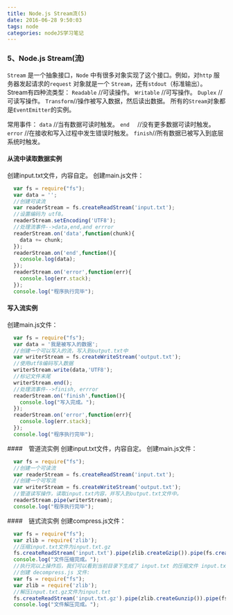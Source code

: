 ```yaml
---
title: Node.js Stream流(5)
date: 2016-06-28 9:50:03
tags: node
categories: nodeJS学习笔记
---
```



### 5、Node.js Stream(流)
`Stream` 是一个抽象接口，`Node` 中有很多对象实现了这个接口。例如，对`http` 服务器发起请求的`request` 对象就是一个 `Stream`，还有`stdout`（标准输出）。
Stream有四种流类型：
  `Readable` //可读操作。
  `Writable` //可写操作。
  `Duplex`   //可读写操作。
  `Transform`//操作被写入数据，然后读出数据。
所有的`Stream`对象都是`EventEmitter`的实例。
<!-- more -->
常用事件：
      `data`  //当有数据可读时触发。
      `end  ` //没有更多数据可读时触发。
      `error` //在接收和写入过程中发生错误时触发。
      `finish`//所有数据已被写入到底层系统时触发。
#### 从流中读取数据实例
创建input.txt文件，内容自定。
创建main.js文件：
``` javascript
  var fs = require("fs");
  var data = '';
  //创建可读流
  var readerStream = fs.createReadStream('input.txt');
  //设置编码为 utf8。
  readerStream.setEncoding('UTF8');
  //处理流事件-->data,end,and errror
  readerStream.on('data',function(chunk){
    data += chunk;
  });
  readerStream.on('end',function(){
    console.log(data);
  });
  readerStream.on('error',function(err){
    console.log(err.stack);
  });
  console.log("程序执行完毕");
```
#### 写入流实例
创建main.js文件：
``` javascript
  var fs = require("fs");
  var data = '我是被写入的数据';
  //创建一个可以写入的流，写入到output.txt中
  var writerStream = fs.createWriteStream('output.txt');
  //使用utf8编码写入数据
  writerStream.write(data,'UTF8');
  //标记文件末尾
  writerStream.end();
  //处理流事件-->finish, errror
  readerStream.on('finish',function(){
    console.log("写入完成。");
  });
  readerStream.on('error',function(err){
    console.log(err.stack);
  });
  console.log("程序执行完毕");
```
####　管道流实例
创建input.txt文件，内容自定。
创建main.js文件：
``` javascript
  var fs = require("fs");
  //创建一个可读流
  var readerStream = fs.createReadStream('input.txt');
  //创建一个可写流
  var writerStream = fs.createWriteStream('output.txt');
  //管道读写操作，读取input.txt内容，并写入到output.txt文件中。
  readerStream.pipe(writerStream);
  console.log("程序执行完毕");
```
####　链式流实例
创建compress.js文件：
``` javascript
  var fs = require("fs");
  var zlib = require('zlib');
  //压缩input.txt文件为input.txt.gz
  fs.createReadStream('input.txt').pipe(zlib.createGzip()).pipe(fs.createWriteStream('input.txt.gz'));
  console.log("文件压缩完成。");
  //执行完以上操作后，我们可以看到当前目录下生成了 input.txt 的压缩文件 input.txt.gz。接下来，让我们来解压该文件
  //创建 decompress.js 文件:
  var fs = require("fs");
  var zlib = require('zlib');
  //解压input.txt.gz文件为input.txt
  fs.createReadStream('input.txt.gz').pipe(zlib.createGunzip()).pipe(fs.createWriteStream('input.txt'));
  console.log("文件解压完成。"); 
```
